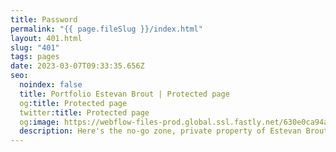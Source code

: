 ```yaml
---
title: Password
permalink: "{{ page.fileSlug }}/index.html"
layout: 401.html
slug: "401"
tags: pages
date: 2023-03-07T09:33:35.656Z
seo:
  noindex: false
  title: Portfolio Estevan Brout | Protected page
  og:title: Protected page
  twitter:title: Protected page
  og:image: https://webflow-files-prod.global.ssl.fastly.net/630e0ca94a4625423221f660/6406fae750d228124cec79cc_Estevan%20Brout%20preview.webp
  description: Here's the no-go zone, private property of Estevan Brout.
---
```


